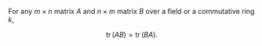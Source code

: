 For any $m\times n$ matrix $A$ and $n\times m$ matrix $B$ over a field or a commutative ring $k$,

$$
\mathop{\mathrm{tr}}(AB) = \mathop{\mathrm{tr}}(BA).
$$
